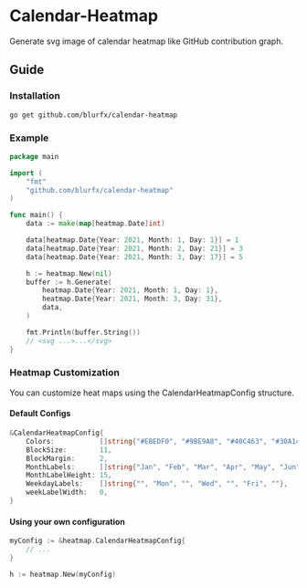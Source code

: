 # Calendar-Heatmap

Generate svg image of calendar heatmap like GitHub contribution graph.

## Guide

### Installation
```
go get github.com/blurfx/calendar-heatmap
```


### Example

```go
package main

import (
	"fmt"
	"github.com/blurfx/calendar-heatmap"
)

func main() {
	data := make(map[heatmap.Date]int)

	data[heatmap.Date{Year: 2021, Month: 1, Day: 1}] = 1
	data[heatmap.Date{Year: 2021, Month: 2, Day: 21}] = 3
	data[heatmap.Date{Year: 2021, Month: 3, Day: 17}] = 5

	h := heatmap.New(nil)
	buffer := h.Generate(
		heatmap.Date{Year: 2021, Month: 1, Day: 1},
		heatmap.Date{Year: 2021, Month: 3, Day: 31},
		data,
    )

	fmt.Println(buffer.String())
	// <svg ...>...</svg>
}
```

### Heatmap Customization

You can customize heat maps using the CalendarHeatmapConfig structure.

#### Default Configs
```go
&CalendarHeatmapConfig{
	Colors:           []string{"#EBEDF0", "#9BE9A8", "#40C463", "#30A14E", "#216E39"},
	BlockSize:        11,
	BlockMargin:      2,
	MonthLabels:      []string{"Jan", "Feb", "Mar", "Apr", "May", "Jun", "Jul", "Aug", "Sep", "Oct", "Nov", "Dec"},
	MonthLabelHeight: 15,
	WeekdayLabels:    []string{"", "Mon", "", "Wed", "", "Fri", ""},
	weekLabelWidth:   0,
}
```

#### Using your own configuration 
```go
myConfig := &heatmap.CalendarHeatmapConfig{
    // ...
}

h := heatmap.New(myConfig)
```